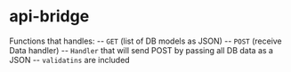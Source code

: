 # api-bridge

Functions that handles:
-- `` GET `` (list of DB models as JSON)
-- `` POST `` (receive Data handler)
-- `` Handler `` that will send POST by passing all DB data as a JSON
-- `` validatins `` are included
